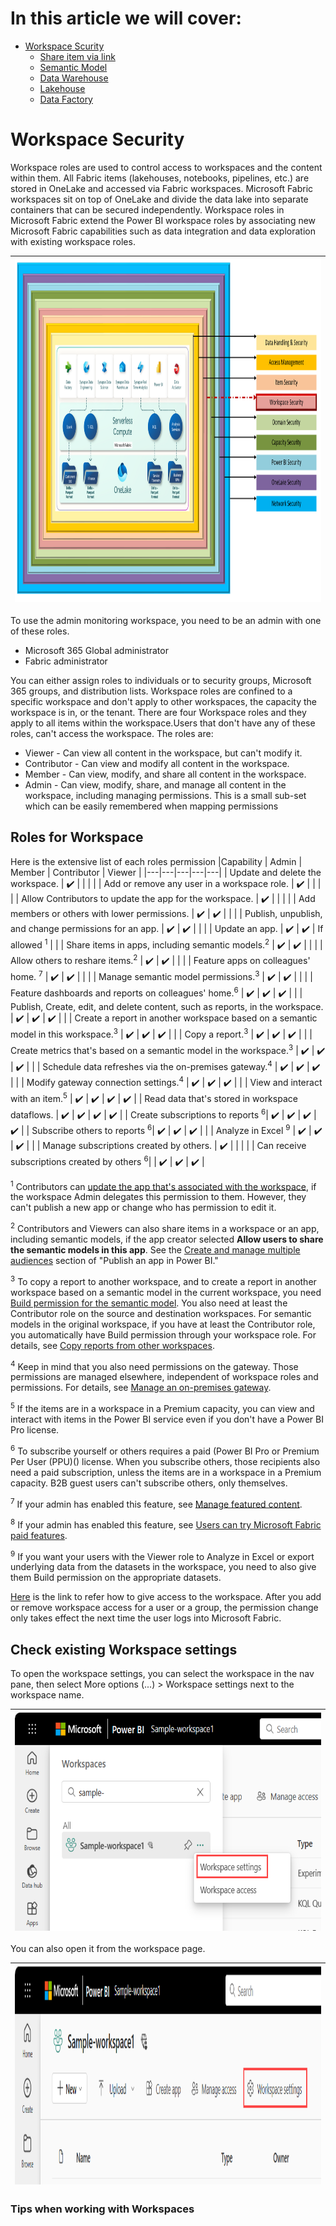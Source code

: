 # In this article we will cover:

* [Workspace Scurity](#workspace-security)
  * [Share item via link](#share-item-via-link)
  * [Semantic Model](#semantic-model)
  * [Data Warehouse](#data-warehouse)
  * [Lakehouse](#lakehouse)
  * [Data Factory](#data-factory)

# Workspace Security

Workspace roles are used to control access to workspaces and the content within them. All Fabric items (lakehouses, notebooks, pipelines, etc.) are stored in OneLake and accessed via Fabric workspaces. Microsoft Fabric workspaces sit on top of OneLake and divide the data lake into separate containers that can be secured independently. Workspace roles in Microsoft Fabric extend the Power BI workspace roles by associating new Microsoft Fabric capabilities such as data integration and data exploration with existing workspace roles.

|<img src='/Assests/Security/Media/WorkspaceSecurity.PNG' width='1000' height='550'>|
| ----------- | 

To use the admin monitoring workspace, you need to be an admin with one of these roles.

* Microsoft 365 Global administrator
* Fabric administrator 

You can either assign roles to individuals or to security groups, Microsoft 365 groups, and distribution lists. Workspace roles are confined to a specific workspace and don't apply to other workspaces, the capacity the workspace is in, or the tenant. There are four Workspace roles and they apply to all items within the workspace.Users that don't have any of these roles, can't access the workspace. The roles are:
* Viewer - Can view all content in the workspace, but can't modify it.
* Contributor - Can view and modify all content in the workspace.
* Member - Can view, modify, and share all content in the workspace.
* Admin - Can view, modify, share, and manage all content in the workspace, including managing permissions.
This is a small sub-set which can be easily remembered when mapping permissions

## Roles for Workspace

Here is the extensive list of each roles permission
|Capability   | Admin  | Member  | Contributor  | Viewer |
|---|---|---|---|---|
| Update and delete the workspace.  | :heavy_check_mark: |   |   |   |
| Add or remove any user in a workspace role.  |  :heavy_check_mark: |   |   |   |
| Allow Contributors to update the app for the workspace.  |  :heavy_check_mark: |   |   |   |
| Add members or others with lower permissions.  |  :heavy_check_mark: | :heavy_check_mark:  |   |   |
| Publish, unpublish, and change permissions for an app. |  :heavy_check_mark: | :heavy_check_mark:  |   |   |
| Update an app. |  :heavy_check_mark: | :heavy_check_mark:  |  If allowed <sup>1</sup>  |   |
| Share items in apps, including semantic models.<sup>2</sup> |  :heavy_check_mark: | :heavy_check_mark:  |   |   |
| Allow others to reshare items.<sup>2</sup> |  :heavy_check_mark: | :heavy_check_mark:  |   |   |
| Feature apps on colleagues' home. <sup>7</sup> |  :heavy_check_mark: | :heavy_check_mark:  |   |   |
| Manage semantic model permissions.<sup>3</sup> | :heavy_check_mark: | :heavy_check_mark: |  |  |
| Feature dashboards and reports on colleagues' home.<sup>6</sup> |  :heavy_check_mark: | :heavy_check_mark:  | :heavy_check_mark: |   |
| Publish, Create, edit, and delete content, such as reports, in the workspace.  |  :heavy_check_mark: | :heavy_check_mark:  | :heavy_check_mark:  |   |
| Create a report in another workspace based on a semantic model in this workspace.<sup>3</sup> |  :heavy_check_mark: | :heavy_check_mark:  | :heavy_check_mark:  |   |
| Copy a report.<sup>3</sup> | :heavy_check_mark: | :heavy_check_mark: | :heavy_check_mark: |  |
| Create metrics that's based on a semantic model in the workspace.<sup>3</sup> | :heavy_check_mark: | :heavy_check_mark: | :heavy_check_mark: |  |
| Schedule data refreshes via the on-premises gateway.<sup>4</sup> | :heavy_check_mark: | :heavy_check_mark: | :heavy_check_mark: |  |
| Modify gateway connection settings.<sup>4</sup> | :heavy_check_mark: | :heavy_check_mark: | :heavy_check_mark: |  |
| View and interact with an item.<sup>5</sup> |  :heavy_check_mark: | :heavy_check_mark:  | :heavy_check_mark:  | :heavy_check_mark:  |
| Read data that's stored in workspace dataflows. | :heavy_check_mark: | :heavy_check_mark: | :heavy_check_mark: | :heavy_check_mark: |
| Create subscriptions to reports <sup>6</sup>| :heavy_check_mark: | :heavy_check_mark: | :heavy_check_mark: | :heavy_check_mark: |
| Subscribe others to reports <sup>6</sup>| :heavy_check_mark: | :heavy_check_mark: | :heavy_check_mark: |  |
| Analyze in Excel <sup>9</sup> | :heavy_check_mark: | :heavy_check_mark: | :heavy_check_mark: |  |
| Manage subscriptions created by others. | :heavy_check_mark: |   |   |  |
| Can receive subscriptions created by others <sup>6</sup>|  | :heavy_check_mark:  | :heavy_check_mark:   | :heavy_check_mark:  |

<sup>1</sup> Contributors can [update the app that's associated with the workspace](../collaborate-share/service-create-the-new-workspaces.md#allow-contributors-to-update-the-app), if the workspace Admin delegates this permission to them. However, they can't publish a new app or change who has permission to edit it.

<sup>2</sup> Contributors and Viewers can also share items in a workspace or an app, including semantic models, if the app creator selected **Allow users to share the semantic models in this app**. See the [Create and manage multiple audiences](../collaborate-share/service-create-distribute-apps.md#create-and-manage-multiple-audiences) section of "Publish an app in Power BI."

<sup>3</sup> To copy a report to another workspace, and to create a report in another workspace based on a semantic model in the current workspace, you need [Build permission for the semantic model](../connect-data/service-datasets-build-permissions.md). You also need at least the Contributor role on the source and destination workspaces. For semantic models in the original workspace, if you have at least the Contributor role, you automatically have Build permission through your workspace role. For details, see [Copy reports from other workspaces](../connect-data/service-datasets-copy-reports.md).

<sup>4</sup> Keep in mind that you also need permissions on the gateway. Those permissions are managed elsewhere, independent of workspace roles and permissions. For details, see [Manage an on-premises gateway](/data-integration/gateway/service-gateway-manage).

<sup>5</sup> If the items are in a workspace in a Premium capacity, you can view and interact with items in the Power BI service even if you don't have a Power BI Pro license.

<sup>6</sup> To subscribe yourself or others requires a paid (Power BI Pro or Premium Per User (PPU)() license. When you subscribe others, those recipients also need a paid subscription, unless the items are in a workspace in a Premium capacity. B2B guest users can't subscribe others, only themselves.

<sup>7</sup> If your admin has enabled this feature, see [Manage featured content](/fabric/admin/service-admin-portal-featured-content).

<sup>8</sup> If your admin has enabled this feature, see [Users can try Microsoft Fabric paid features](/fabric/admin/service-admin-portal-help-support#users-can-try-microsoft-fabric-paid-features).

<sup>9</sup> If you want your users with the Viewer role to Analyze in Excel or export underlying data from the datasets in the workspace, you need to also give them Build permission on the appropriate datasets.

[Here](https://learn.microsoft.com/fabric/get-started/give-access-workspaces#give-access-to-your-workspace) is the link to refer how to give access to the workspace. After you add or remove workspace access for a user or a group, the permission change only takes effect the next time the user logs into Microsoft Fabric.

## Check existing Workspace settings
To open the workspace settings, you can select the workspace in the nav pane, then select More options (...) > Workspace settings next to the workspace name.

|<img src='/Assests/Security/Media/WorkspaceSetting.png' width='600' height='350'>|
| ----------- | 

You can also open it from the workspace page.

|<img src='/Assests/Security/Media/WorkspaceSetting2.png' width='600' height='350'>|
| ----------- | 


### Tips when working with Workspaces
